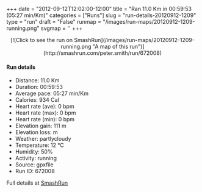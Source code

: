 +++
date = "2012-09-12T12:02:00-12:00"
title = "Ran 11.0 Km in 00:59:53 (05:27 min/Km)"
categories = ["Runs"]
slug = "run-details-20120912-1209"
type = "run"
draft = "False"
runmap = "/images/run-maps/20120912-1209-running.png"
svgmap = '<polyline points="0 54, 1 59, 2 60, 5 55, 9 52, 11 50, 17 47, 20 47, 24 49, 25 48, 25 48, 28 45, 31 44, 41 45, 45 45, 54 53, 62 56, 67 56, 72 55, 84 51, 87 51, 91 53, 92 53, 99 51, 100 48, 97 44, 97 40, 97 41, 97 42, 100 47, 100 48, 99 49, 96 51, 96 53, 95 52, 92 53, 89 52, 83 51, 78 53, 70 55, 62 56, 55 53, 45 46, 40 45, 31 44, 28 45, 24 49, 18 47, 13 49, 11 51, 8 52, 5 57">'
+++



<!--more-->

<center>
[![Click to see the run on SmashRun](/images/run-maps/20120912-1209-running.png "A map of this run")](http://smashrun.com/peter.smith/run/672008)
</center>

#### Run details

* Distance: 11.0 Km
* Duration: 00:59:53
* Average pace: 05:27 min/Km
* Calories: 934 Cal
* Heart rate (ave): 0 bpm
* Heart rate (max): 0 bpm
* Heart rate (min): 0 bpm
* Elevation gain: 111 m
* Elevation loss:  m
* Weather: partlycloudy
* Temperature: 12 &deg;C
* Humidity: 50%
* Activity: running
* Source: gpxfile
* Run ID: 672008

Full details at [SmashRun](http://smashrun.com/peter.smith/run/672008)